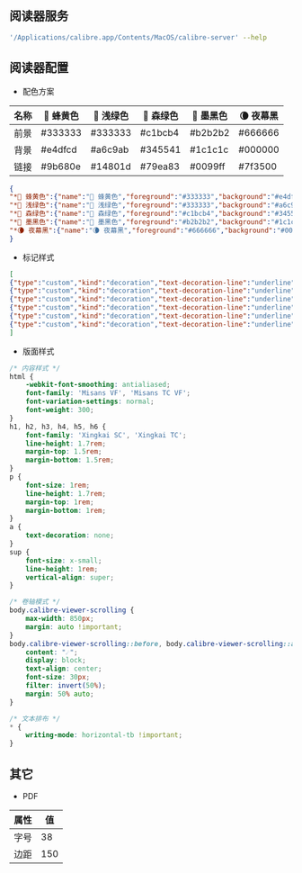 ## 阅读器服务

```sh
'/Applications/calibre.app/Contents/MacOS/calibre-server' --help
```

## 阅读器配置

- 配色方案

| 名称 | 🐝 蜂黄色 | 🌿 浅绿色 | 🌲 森绿色 | 🦉 墨黑色 | 🌘 夜幕黑 |
| --- | --- | --- | --- | --- | --- |
| 前景 | #333333 | #333333 | #c1bcb4 | #b2b2b2 | #666666 |
| 背景 | #e4dfcd | #a6c9ab | #345541 | #1c1c1c | #000000 |
| 链接 | #9b680e | #14801d | #79ea83 | #0099ff | #7f3500 |

```json
{
"*🐝 蜂黄色":{"name":"🐝 蜂黄色","foreground":"#333333","background":"#e4dfcd","link":"#9b680e"},
"*🌿 浅绿色":{"name":"🌿 浅绿色","foreground":"#333333","background":"#a6c9ab","link":"#14801d"},
"*🌲 森绿色":{"name":"🌲 森绿色","foreground":"#c1bcb4","background":"#345541","link":"#79ea83"},
"*🦉 墨黑色":{"name":"🦉 墨黑色","foreground":"#b2b2b2","background":"#1c1c1c","link":"#0099ff"},
"*🌘 夜幕黑":{"name":"🌘 夜幕黑","foreground":"#666666","background":"#000000","link":"#7f3500"}
}
```

- 标记样式

```json
[
{"type":"custom","kind":"decoration","text-decoration-line":"underline","text-decoration-style":"solid","text-decoration-color":"#ffff00","friendly_name":"黄色的下划线"},
{"type":"custom","kind":"decoration","text-decoration-line":"underline","text-decoration-style":"double","text-decoration-color":"#ffff00","friendly_name":"黄色的双下划线"},
{"type":"custom","kind":"decoration","text-decoration-line":"underline","text-decoration-style":"solid","text-decoration-color":"#ff0000","friendly_name":"红色的下划线"},
{"type":"custom","kind":"decoration","text-decoration-line":"underline","text-decoration-style":"double","text-decoration-color":"#ff0000","friendly_name":"红色的双下划线"},
{"type":"custom","kind":"decoration","text-decoration-line":"underline","text-decoration-style":"solid","text-decoration-color":"currentColor","friendly_name":"文本颜色的下划线"},
{"type":"custom","kind":"decoration","text-decoration-line":"underline","text-decoration-style":"double","text-decoration-color":"currentColor","friendly_name":"文本颜色的双下划线"}
]
```

- 版面样式

```css
/* 内容样式 */
html {
    -webkit-font-smoothing: antialiased;
    font-family: 'Misans VF', 'Misans TC VF';
    font-variation-settings: normal;
    font-weight: 300;
}
h1, h2, h3, h4, h5, h6 {
    font-family: 'Xingkai SC', 'Xingkai TC';
    line-height: 1.7rem;
    margin-top: 1.5rem;
    margin-bottom: 1.5rem;
}
p {
    font-size: 1rem;
    line-height: 1.7rem;
    margin-top: 1rem;
    margin-bottom: 1rem;
}
a {
    text-decoration: none;
}
sup {
    font-size: x-small;
    line-height: 1rem;
    vertical-align: super;
}
```

```css
/* 卷轴模式 */
body.calibre-viewer-scrolling {
    max-width: 850px;
    margin: auto !important;
}
body.calibre-viewer-scrolling::before, body.calibre-viewer-scrolling::after {
    content: "☄";
    display: block;
    text-align: center;
    font-size: 30px;
    filter: invert(50%);
    margin: 50% auto;
}
```

```css
/* 文本排布 */
* {
    writing-mode: horizontal-tb !important;
}
```

## 其它

- PDF

| 属性 | 值 |
| --- | --- |
| 字号 | 38 |
| 边距 | 150 |
